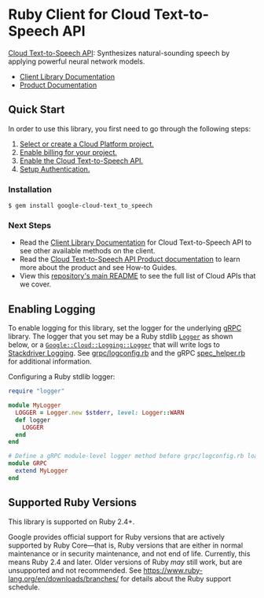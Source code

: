 # Ruby Client for Cloud Text-to-Speech API

[Cloud Text-to-Speech API][Product Documentation]:
Synthesizes natural-sounding speech by applying powerful neural network
models.
- [Client Library Documentation][]
- [Product Documentation][]

## Quick Start
In order to use this library, you first need to go through the following
steps:

1. [Select or create a Cloud Platform project.](https://console.cloud.google.com/project)
2. [Enable billing for your project.](https://cloud.google.com/billing/docs/how-to/modify-project#enable_billing_for_a_project)
3. [Enable the Cloud Text-to-Speech API.](https://console.cloud.google.com/apis/library/texttospeech.googleapis.com)
4. [Setup Authentication.](https://googleapis.dev/ruby/google-cloud-text_to_speech/latest/file.AUTHENTICATION.html)

### Installation
```
$ gem install google-cloud-text_to_speech
```

### Next Steps
- Read the [Client Library Documentation][] for Cloud Text-to-Speech API
  to see other available methods on the client.
- Read the [Cloud Text-to-Speech API Product documentation][Product Documentation]
  to learn more about the product and see How-to Guides.
- View this [repository's main README](https://github.com/googleapis/google-cloud-ruby/blob/master/README.md)
  to see the full list of Cloud APIs that we cover.

[Client Library Documentation]: https://googleapis.dev/ruby/google-cloud-text_to_speech/latest
[Product Documentation]: https://cloud.google.com/texttospeech

## Enabling Logging

To enable logging for this library, set the logger for the underlying [gRPC](https://github.com/grpc/grpc/tree/master/src/ruby) library.
The logger that you set may be a Ruby stdlib [`Logger`](https://ruby-doc.org/stdlib-2.5.0/libdoc/logger/rdoc/Logger.html) as shown below,
or a [`Google::Cloud::Logging::Logger`](https://googleapis.dev/ruby/google-cloud-logging/latest)
that will write logs to [Stackdriver Logging](https://cloud.google.com/logging/). See [grpc/logconfig.rb](https://github.com/grpc/grpc/blob/master/src/ruby/lib/grpc/logconfig.rb)
and the gRPC [spec_helper.rb](https://github.com/grpc/grpc/blob/master/src/ruby/spec/spec_helper.rb) for additional information.

Configuring a Ruby stdlib logger:

```ruby
require "logger"

module MyLogger
  LOGGER = Logger.new $stderr, level: Logger::WARN
  def logger
    LOGGER
  end
end

# Define a gRPC module-level logger method before grpc/logconfig.rb loads.
module GRPC
  extend MyLogger
end
```

## Supported Ruby Versions

This library is supported on Ruby 2.4+.

Google provides official support for Ruby versions that are actively supported
by Ruby Core—that is, Ruby versions that are either in normal maintenance or
in security maintenance, and not end of life. Currently, this means Ruby 2.4
and later. Older versions of Ruby _may_ still work, but are unsupported and not
recommended. See https://www.ruby-lang.org/en/downloads/branches/ for details
about the Ruby support schedule.
